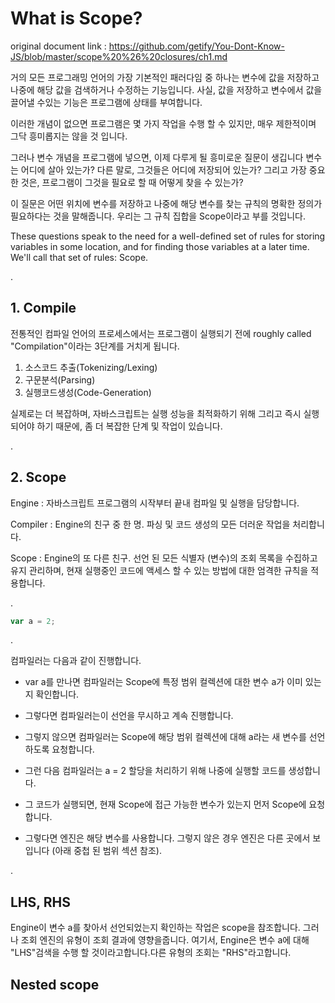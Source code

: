 # What is Scope?

original document link : https://github.com/getify/You-Dont-Know-JS/blob/master/scope%20%26%20closures/ch1.md

거의 모든 프로그래밍 언어의 가장 기본적인 패러다임 중 하나는
변수에 값을 저장하고 나중에 해당 값을 검색하거나 수정하는 기능입니다.
사실, 값을 저장하고 변수에서 값을 끌어낼 수있는 기능은 프로그램에 상태를 부여합니다.

이러한 개념이 없으면 프로그램은 몇 가지 작업을 수행 할 수 있지만,
매우 제한적이며 그닥 흥미롭지는 않을 것 입니다.

그러나 변수 개념을 프로그램에 넣으면, 이제 다루게 될 흥미로운 질문이 생깁니다
변수는 어디에 살아 있는가? 다른 말로, 그것들은 어디에 저장되어 있는가?
그리고 가장 중요한 것은, 프로그램이 그것을 필요로 할 때 어떻게 찾을 수 있는가?

이 질문은 어떤 위치에 변수를 저장하고
나중에 해당 변수를 찾는 규칙의 명확한 정의가 필요하다는 것을 말해줍니다.
우리는 그 규칙 집합을 Scope이라고 부를 것입니다.

These questions speak to the need for a well-defined set of rules
for storing variables in some location,
and for finding those variables at a later time.
We'll call that set of rules: Scope.

.

## 1. Compile

전통적인 컴파일 언어의 프로세스에서는 프로그램이 실행되기 전에
roughly called "Compilation"이라는 3단계를 거치게 됩니다.

1. 소스코드 추출(Tokenizing/Lexing)
2. 구문분석(Parsing)
3. 실행코드생성(Code-Generation)

실제로는 더 복잡하며, 자바스크립트는 실행 성능을 최적화하기 위해
그리고 즉시 실행되어야 하기 때문에, 좀 더 복잡한 단계 및 작업이 있습니다.

.

## 2. Scope

Engine : 자바스크립트 프로그램의 시작부터 끝내 컴파일 및 실행을 담당합니다.

Compiler : Engine의 친구 중 한 명. 파싱 및 코드 생성의 모든 더러운 작업을 처리합니다.

Scope : Engine의 또 다른 친구. 선언 된 모든 식별자 (변수)의 조회 목록을 수집하고 유지 관리하며, 현재 실행중인 코드에 액세스 할 수 있는 방법에 대한 엄격한 규칙을 적용합니다.

.

```javascript
var a = 2;
```

.

컴파일러는 다음과 같이 진행합니다.

- var a를 만나면 컴파일러는 Scope에 특정 범위 컬렉션에 대한 변수 a가 이미 있는지 확인합니다.
- 그렇다면 컴파일러는이 선언을 무시하고 계속 진행합니다.
- 그렇지 않으면 컴파일러는 Scope에 해당 범위 컬렉션에 대해 a라는 새 변수를 선언하도록 요청합니다.

- 그런 다음 컴파일러는 a = 2 할당을 처리하기 위해 나중에 실행할 코드를 생성합니다.
- 그 코드가 실행되면, 현재 Scope에 접근 가능한 변수가 있는지 먼저 Scope에 요청합니다.
- 그렇다면 엔진은 해당 변수를 사용합니다. 그렇지 않은 경우 엔진은 다른 곳에서 보입니다 (아래 중첩 된 범위 섹션 참조).

.

## LHS, RHS

Engine이 변수 a를 찾아서 선언되었는지 확인하는 작업은 scope을 참조합니다.
그러나 조회 엔진의 유형이 조회 결과에 영향을줍니다.
여기서, Engine은 변수 a에 대해 "LHS"검색을 수행 할 것이라고합니다.다른 유형의 조회는 "RHS"라고합니다.




## Nested scope
